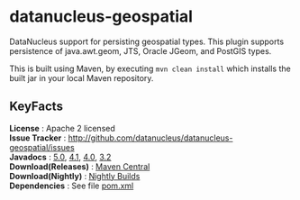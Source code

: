 datanucleus-geospatial
======================

DataNucleus support for persisting geospatial types. 
This plugin supports persistence of java.awt.geom, JTS, Oracle JGeom, and PostGIS types.

This is built using Maven, by executing `mvn clean install` which installs the built jar in your local Maven repository.


KeyFacts
--------
__License__ : Apache 2 licensed  
__Issue Tracker__ : http://github.com/datanucleus/datanucleus-geospatial/issues  
__Javadocs__ : [5.0](http://www.datanucleus.org/javadocs/store.types.geospatial/5.0/), [4.1](http://www.datanucleus.org/javadocs/store.types.geospatial/4.1/), [4.0](http://www.datanucleus.org/javadocs/store.types.geospatial/4.0/), [3.2](http://www.datanucleus.org/javadocs/store.types.geospatial/3.2/)  
__Download(Releases)__ : [Maven Central](http://central.maven.org/maven2/org/datanucleus/datanucleus-geospatial)  
__Download(Nightly)__ : [Nightly Builds](http://www.datanucleus.org/downloads/maven2-nightly/org/datanucleus/datanucleus-geospatial)  
__Dependencies__ : See file [pom.xml](pom.xml)  
